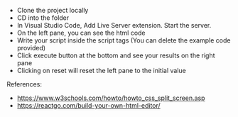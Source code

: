 * Clone the project locally
* CD into the folder
* In Visual Studio Code, Add Live Server extension. Start the server.
* On the left pane, you can see the html code
* Write your script inside the script tags (You can delete the example code provided)
* Click execute button at the bottom and see your results on the right pane
* Clicking on reset will reset the left pane to the initial value

References:

* https://www.w3schools.com/howto/howto_css_split_screen.asp
* https://reactgo.com/build-your-own-html-editor/
